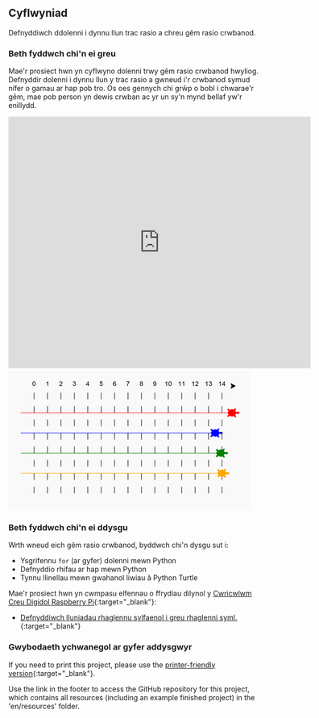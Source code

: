 ## Cyflwyniad

Defnyddiwch ddolenni i dynnu llun trac rasio a chreu gêm rasio crwbanod.

### Beth fyddwch chi'n ei greu

Mae'r prosiect hwn yn cyflwyno dolenni trwy gêm rasio crwbanod hwyliog. Defnyddir dolenni i dynnu llun y trac rasio a gwneud i'r crwbanod symud nifer o gamau ar hap pob tro. Os oes gennych chi grŵp o bobl i chwarae'r gêm, mae pob person yn dewis crwban ac yr un sy'n mynd bellaf yw'r enillydd.

<div class="trinket">
  <iframe src="https://trinket.io/embed/python/9339862606?outputOnly=true&start=result" width="600" height="500" frameborder="0" marginwidth="0" marginheight="0" allowfullscreen>
  </iframe>
  <img src="images/race-finished.png">
</div>

### Beth fyddwch chi'n ei ddysgu

Wrth wneud eich gêm rasio crwbanod, byddwch chi'n dysgu sut i:

+ Ysgrifennu `for` (ar gyfer) dolenni mewn Python
+ Defnyddio rhifau ar hap mewn Python
+ Tynnu llinellau mewn gwahanol liwiau â Python Turtle

Mae'r prosiect hwn yn cwmpasu elfennau o ffrydiau dilynol y [Cwricwlwm Creu Digidol Raspberry Pi](http://rpf.io/curriculum){:target="_blank"}:

+ [Defnyddiwch lluniadau rhaglennu sylfaenol i greu rhaglenni syml.](https://www.raspberrypi.org/curriculum/programming/creator/) {:target="_blank"}

### Gwybodaeth ychwanegol ar gyfer addysgwyr

If you need to print this project, please use the [printer-friendly version](https://projects.raspberrypi.org/en/projects/turtle-race/print){:target="_blank"}.

Use the link in the footer to access the GitHub repository for this project, which contains all resources (including an example finished project) in the 'en/resources' folder.